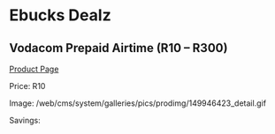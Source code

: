 
# Ebucks Dealz
## Vodacom Prepaid Airtime (R10 – R300)
[Product Page](https://www.ebucks.com/web/shop/productSelected.do?prodId=149946423&catId=300)

Price: R10

Image: /web/cms/system/galleries/pics/prodimg/149946423_detail.gif

Savings: 


	